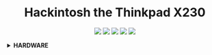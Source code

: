 <h1 align="center">Hackintosh the Thinkpad X230</h1>

<p align="center">
    <a href="https://www.apple.com/">
        <img src="https://img.shields.io/badge/Catalina-10.15.7-red.svg"/></a>
    <a href="https://www.apple.com/macos/big-sur/">
        <img src="https://img.shields.io/badge/Big_Sur-11.6.5-purple.svg"></a>
    <a href="https://www.apple.com/macos/monterey/">
        <img src="https://img.shields.io/badge/Monterey-12.3.1-brown"></a>
    <a href="https://psref.lenovo.com/syspool/Sys/PDF/withdrawnbook/ThinkPad_X230.pdf">
        <img src="https://img.shields.io/badge/ThinkPad-X230-blue"/></a>
    <a href="https://github.com/acidanthera/OpenCorePkg">
        <img src="https://img.shields.io/badge/OpenCore-0.8.5-blue"/></a>
</p>


<details>
<summary><strong> HARDWARE </strong></summary>
<br>

| Category  | THINKPAD X230            |
| --------- | ------------------------ |
| CPU       | Intel Core i5-3320M      |
| SSD       | Samsung 870 Evo 250GB    |
| Display   | 12.5' IPS HD (1366x1768) |
| WiFi & BT | Intel Wireless-AC 7260   |

- Refer to [X230-Platform_Specifications](https://psref.lenovo.com/syspool/Sys/PDF/withdrawnbook/ThinkPad_X230.pdf) for possible stock ThinkPad X230 configurations.

</details>
